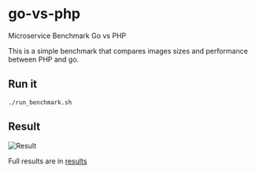 # go-vs-php
Microservice Benchmark Go vs PHP

This is a simple benchmark that compares images sizes and performance between PHP and go.

## Run it

`./run_benchmark.sh`

## Result

![Result](https://cdn.rawgit.com/moee/go-vs-php/master/results/result.svg)

Full results are in [results](https://github.com/moee/go-vs-php/master/results/)
